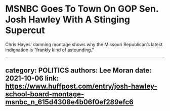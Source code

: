 # MSNBC Goes To Town On GOP Sen. Josh Hawley With A Stinging Supercut

Chris Hayes’ damning montage shows why the Missouri Republican’s latest indignation is “frankly kind of astounding.”

---
category: POLITICS
authors: Lee Moran
date: 2021-10-06
link: https://www.huffpost.com/entry/josh-hawley-school-board-montage-msnbc_n_615d4308e4b06f0ef289efc6
---
